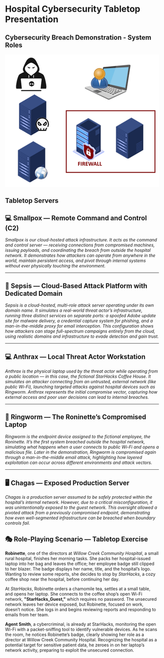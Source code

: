 # Hospital Cybersecurity Tabletop Presentation

## Cybersecurity Breach Demonstration - System Roles

![Tabletop Scenario Overview](tabletop-servers.png)


## Tabletop Servers

## 💻 Smallpox — Remote Command and Control (C2)
*Smallpox is our cloud-hosted attack infrastructure. It acts as the command and control server — receiving connections from compromised machines, issuing payloads, and coordinating the breach from outside the hospital network. It demonstrates how attackers can operate from anywhere in the world, maintain persistent access, and pivot through internal systems without ever physically touching the environment.*

---

## 🧪 Sepsis — Cloud-Based Attack Platform with Dedicated Domain
*Sepsis is a cloud-hosted, multi-role attack server operating under its own domain name. It simulates a real-world threat actor’s infrastructure, running three distinct services on separate ports: a spoofed Adobe update site for malware delivery, a credential capture system for phishing, and a man-in-the-middle proxy for email interception. This configuration shows how attackers can stage full-spectrum campaigns entirely from the cloud, using realistic domains and infrastructure to evade detection and gain trust.*

---

## 💻 Anthrax — Local Threat Actor Workstation
*Anthrax is the physical laptop used by the threat actor while operating from a public location — in this case, the fictional StarHacks Coffee House. It simulates an attacker connecting from an untrusted, external network (like public Wi-Fi), launching targeted attacks against hospital devices such as Ringworm. Anthrax represents the initial compromise vector, capturing how external access and poor user decisions can lead to internal breaches.*

---

## 💼 Ringworm — The Roninette’s Compromised Laptop
*Ringworm is the endpoint device assigned to the fictional employee, the Roninette. It’s the first system breached outside the hospital network, simulating what happens when a user connects to public Wi-Fi and opens a malicious file. Later in the demonstration, Ringworm is compromised again through a man-in-the-middle email attack, highlighting how layered exploitation can occur across different environments and attack vectors.*

---

## 🖥️ Chagas — Exposed Production Server
*Chagas is a production server assumed to be safely protected within the hospital’s internal network. However, due to a critical misconfiguration, it was unintentionally exposed to the guest network. This oversight allowed a pivoted attack from a previously compromised endpoint, demonstrating how even well-segmented infrastructure can be breached when boundary controls fail.*


## 🎭 Role-Playing Scenario — Tabletop Exercise

**Robinette**, one of the directors at *Willow Creek Community Hospital*, a small rural hospital, finishes her morning tasks. She packs her hospital-issued laptop into her bag and leaves the office; her employee badge still clipped to her blazer. The badge displays her name, title, and the hospital’s logo. Wanting to review some reports, she decides to stop by *StarHacks*, a cozy coffee shop near the hospital, before continuing her day.

At *StarHacks*, Robinette orders a chamomile tea, settles at a small table, and opens her laptop. She connects to the coffee shop’s open Wi-Fi network, **"StarHacks_Guest,"** which requires no password. The unsecured network leaves her device exposed, but Robinette, focused on work, doesn’t notice. She logs in and begins reviewing reports and responding to emails from her team.

**Agent Smith**, a cybercriminal, is already at StarHacks, monitoring the open Wi-Fi with a packet-sniffing tool to identify vulnerable devices. As he scans the room, he notices Robinette’s badge, clearly showing her role as a director at Willow Creek Community Hospital. Recognizing the hospital as a potential target for sensitive patient data, he zeroes in on her laptop’s network activity, preparing to exploit the unsecured connection.
